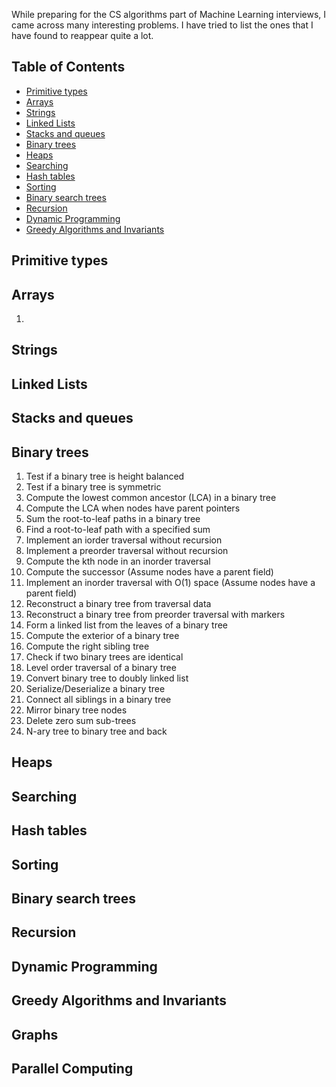 While preparing for the CS algorithms part of Machine Learning interviews, I came across many interesting problems. I have tried to list the ones that I have found to reappear quite a lot.

## Table of Contents

- [Primitive types](#primitive-types)
- [Arrays](#arrays)
- [Strings](#strings)
- [Linked Lists](#linked-lists)
- [Stacks and queues](#stacks-and-queues)
- [Binary trees](#binary-trees)
- [Heaps](#heaps)
- [Searching](#searching)
- [Hash tables](#hash-tables)
- [Sorting](#sorting)
- [Binary search trees](#binary-search-trees)
- [Recursion](#recursion)
- [Dynamic Programming](#dynamic-programming)
- [Greedy Algorithms and Invariants](#greedy-algorithms-and-invariants)

## Primitive types

## Arrays

1. 

## Strings

## Linked Lists

## Stacks and queues

## Binary trees

1. Test if a binary tree is height balanced
1. Test if a binary tree is symmetric
1. Compute the lowest common ancestor (LCA) in a binary tree
1. Compute the LCA when nodes have parent pointers
1. Sum the root-to-leaf paths in a binary tree
1. Find a root-to-leaf path with a specified sum
1. Implement an iorder traversal without recursion
1. Implement a preorder traversal without recursion
1. Compute the kth node in an inorder traversal
1. Compute the successor (Assume nodes have a parent field)
1. Implement an inorder traversal with O(1) space (Assume nodes have a parent field)
1. Reconstruct a binary tree from traversal data
1. Reconstruct a binary tree from preorder traversal with markers
1. Form a linked list from the leaves of a binary tree
1. Compute the exterior of a binary tree
1. Compute the right sibling tree
1. Check if two binary trees are identical
1. Level order traversal of a binary tree
1. Convert binary tree to doubly linked list
1. Serialize/Deserialize a binary tree
1. Connect all siblings in a binary tree
1. Mirror binary tree nodes
1. Delete zero sum sub-trees
1. N-ary tree to binary tree and back

## Heaps

## Searching

## Hash tables

## Sorting

## Binary search trees

## Recursion

## Dynamic Programming

## Greedy Algorithms and Invariants

## Graphs

## Parallel Computing



